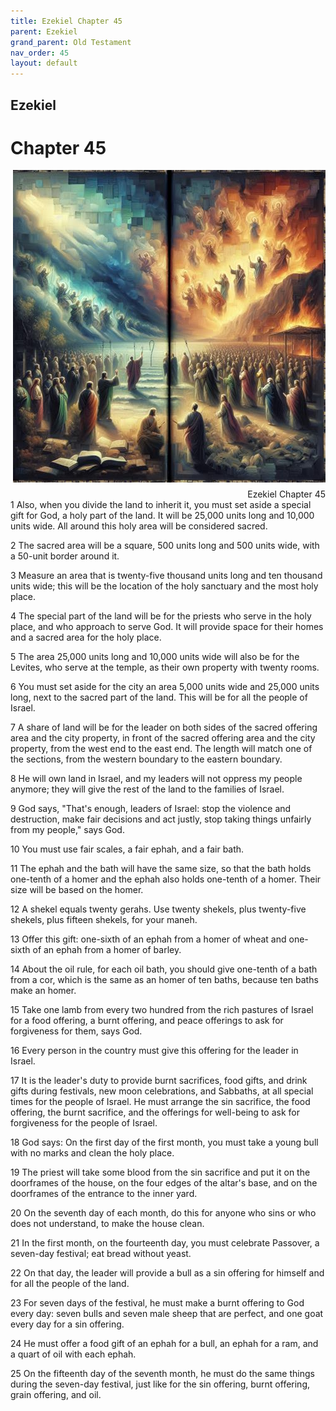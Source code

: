 ```yaml
---
title: Ezekiel Chapter 45
parent: Ezekiel
grand_parent: Old Testament
nav_order: 45
layout: default
---
```


## Ezekiel

# Chapter 45

<div style="clear: both; text-align: right;">
    <img src="/assets/Image/Ezekiel/500/45.jpg" alt="Ezekiel Chapter 45" class="chapter-image" style="max-width: 100%; height: auto; float: right; margin: 0 0 10px 10px; padding-left: 10%;">
    <figcaption style="font-size: 14px;">Ezekiel Chapter 45</figcaption>
</div>
1 Also, when you divide the land to inherit it, you must set aside a special gift for God, a holy part of the land. It will be 25,000 units long and 10,000 units wide. All around this holy area will be considered sacred.

2 The sacred area will be a square, 500 units long and 500 units wide, with a 50-unit border around it.

3 Measure an area that is twenty-five thousand units long and ten thousand units wide; this will be the location of the holy sanctuary and the most holy place.

4 The special part of the land will be for the priests who serve in the holy place, and who approach to serve God. It will provide space for their homes and a sacred area for the holy place.

5 The area 25,000 units long and 10,000 units wide will also be for the Levites, who serve at the temple, as their own property with twenty rooms.

6 You must set aside for the city an area 5,000 units wide and 25,000 units long, next to the sacred part of the land. This will be for all the people of Israel.

7 A share of land will be for the leader on both sides of the sacred offering area and the city property, in front of the sacred offering area and the city property, from the west end to the east end. The length will match one of the sections, from the western boundary to the eastern boundary.

8 He will own land in Israel, and my leaders will not oppress my people anymore; they will give the rest of the land to the families of Israel.

9 God says, "That's enough, leaders of Israel: stop the violence and destruction, make fair decisions and act justly, stop taking things unfairly from my people," says God.

10 You must use fair scales, a fair ephah, and a fair bath.

11 The ephah and the bath will have the same size, so that the bath holds one-tenth of a homer and the ephah also holds one-tenth of a homer. Their size will be based on the homer.

12 A shekel equals twenty gerahs. Use twenty shekels, plus twenty-five shekels, plus fifteen shekels, for your maneh.

13 Offer this gift: one-sixth of an ephah from a homer of wheat and one-sixth of an ephah from a homer of barley.

14 About the oil rule, for each oil bath, you should give one-tenth of a bath from a cor, which is the same as an homer of ten baths, because ten baths make an homer.

15 Take one lamb from every two hundred from the rich pastures of Israel for a food offering, a burnt offering, and peace offerings to ask for forgiveness for them, says God.

16 Every person in the country must give this offering for the leader in Israel.

17 It is the leader's duty to provide burnt sacrifices, food gifts, and drink gifts during festivals, new moon celebrations, and Sabbaths, at all special times for the people of Israel. He must arrange the sin sacrifice, the food offering, the burnt sacrifice, and the offerings for well-being to ask for forgiveness for the people of Israel.

18 God says: On the first day of the first month, you must take a young bull with no marks and clean the holy place.

19 The priest will take some blood from the sin sacrifice and put it on the doorframes of the house, on the four edges of the altar's base, and on the doorframes of the entrance to the inner yard.

20 On the seventh day of each month, do this for anyone who sins or who does not understand, to make the house clean.

21 In the first month, on the fourteenth day, you must celebrate Passover, a seven-day festival; eat bread without yeast.

22 On that day, the leader will provide a bull as a sin offering for himself and for all the people of the land.

23 For seven days of the festival, he must make a burnt offering to God every day: seven bulls and seven male sheep that are perfect, and one goat every day for a sin offering.

24 He must offer a food gift of an ephah for a bull, an ephah for a ram, and a quart of oil with each ephah.

25 On the fifteenth day of the seventh month, he must do the same things during the seven-day festival, just like for the sin offering, burnt offering, grain offering, and oil.


